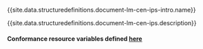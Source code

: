{{site.data.structuredefinitions.document-lm-cen-ips-intro.name}}

{{site.data.structuredefinitions.document-lm-cen-ips.description}}

#### Conformance resource variables defined [here](http://wiki.hl7.org/index.php?title=IG_Publisher_Documentation#Jekyll)
